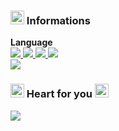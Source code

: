 ### <a href="https://github.com/newlynameds" target="_blank"><img src="https://github.com/newlynameds/newlynameds/blob/master/images/rainbow.star.gif?raw=true" width="22px"></a> Informations
**Language** <br>
<a href="https://fr.wikipedia.org/wiki/Hypertext_Markup_Language" target="_blank">
  <img src="https://github.com/newlynameds/newlynameds/blob/master/images/dev.html.svg?raw=true">
</a> 
<a href="https://fr.wikipedia.org/wiki/JavaScript" target="_blank">
  <img src="https://github.com/newlynameds/newlynameds/blob/master/images/dev.js.svg?raw=true">
</a> 
<a href="https://fr.wikipedia.org/wiki/Feuilles_de_style_en_cascade" target="_blank">
  <img src="https://github.com/newlynameds/newlynameds/blob/master/images/dev.css.svg?raw=true">
</a> 
<a href="https://fr.wikipedia.org/wiki/PHP" target="_blank">
  <img src="https://github.com/newlynameds/newlynameds/blob/master/images/dev.php.svg?raw=true">
</a>
<br>
<a href="https://fr.wikipedia.org/wiki/Node.js" target="_blank">
  <img src="https://github.com/newlynameds/newlynameds/blob/master/images/dev.nodejs.svg?raw=true">
</a>
### <a href="https://github.com/newlynameds" target="_blank"><img src="https://github.com/newlynameds/newlynameds/blob/master/images/crystal.green.png?raw=true" width="22px"></a> Heart for you <a href="https://github.com/newlynameds" target="_blank"><img src="https://github.com/newlynameds/newlynameds/blob/master/images/crystal.red.png?raw=true" width="22px"></a>
<a href="https://allmylinks.com/newly" target="_blank"><img src="https://discord.c99.nl/widget/theme-2/637228770541043733.png"></a>

